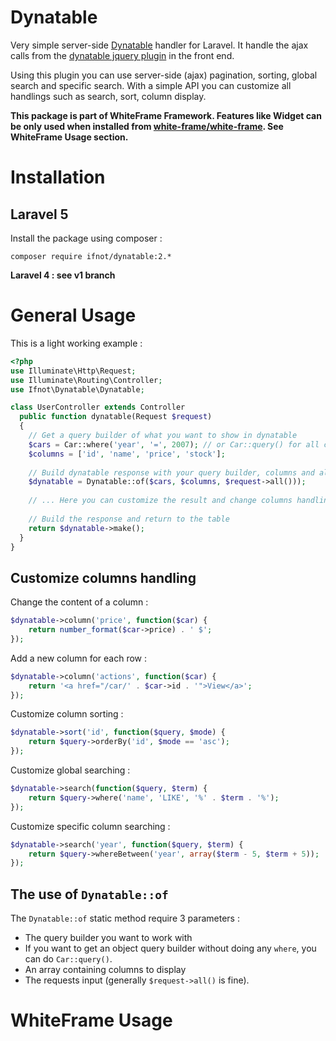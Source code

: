 # Dynatable
Very simple server-side [Dynatable](http://www.dynatable.com/) handler for Laravel. It handle the ajax calls from the [dynatable jquery plugin](http://www.dynatable.com/) in the front end.

Using this plugin you can use server-side (ajax) pagination, sorting, global search and specific search. With a simple API you can customize all handlings such as search, sort, column display.

**This package is part of WhiteFrame Framework. Features like Widget can be only used when installed from [white-frame/white-frame](https://github.com/white-frame/white-frame). See WhiteFrame Usage section.**

# Installation

## Laravel 5

Install the package using composer :

    composer require ifnot/dynatable:2.*

**Laravel 4 : see v1 branch**

# General Usage

This is a light working example :

```php
<?php
use Illuminate\Http\Request;
use Illuminate\Routing\Controller;
use Ifnot\Dynatable\Dynatable;

class UserController extends Controller
  public function dynatable(Request $request)
  {
    // Get a query builder of what you want to show in dynatable
    $cars = Car::where('year', '=', 2007); // or Car::query() for all cars
    $columns = ['id', 'name', 'price', 'stock'];
    
    // Build dynatable response with your query builder, columns and all input from dynatable font end javascript
    $dynatable = Dynatable::of($cars, $columns, $request->all()));
    
    // ... Here you can customize the result and change columns handling with $dynatable (see example below)
    
    // Build the response and return to the table
    return $dynatable->make();
  }
}
```

## Customize columns handling

Change the content of a column :

```php
$dynatable->column('price', function($car) {
    return number_format($car->price) . ' $';
});
```

Add a new column for each row :
```php
$dynatable->column('actions', function($car) {
    return '<a href="/car/' . $car->id . '">View</a>';
});
```

Customize column sorting :
```php
$dynatable->sort('id', function($query, $mode) {
    return $query->orderBy('id', $mode == 'asc');
});
```

Customize global searching :
```php
$dynatable->search(function($query, $term) {
    return $query->where('name', 'LIKE', '%' . $term . '%');
});
```

Customize specific column searching :
```php
$dynatable->search('year', function($query, $term) {
    return $query->whereBetween('year', array($term - 5, $term + 5));
});
```

## The use of `Dynatable::of`

The `Dynatable::of` static method require 3 parameters :

  * The query builder you want to work with
   * If you want to get an object query builder without doing any `where`, you can do `Car::query()`.
  * An array containing columns to display
  * The requests input (generally `$request->all()` is fine).

# WhiteFrame Usage
